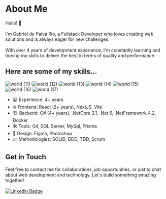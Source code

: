 # About Me
Hello! 👋 <br /> <br />
I'm Gabriel de Paiva Rio, a Fullstack Developer who loves creating web solutions and is always eager for new challenges. <br /> <br />
With over 4 years of development experience, I'm constantly learning and honing my skills to deliver the best in terms of quality and performance.

## Here are some of my skills...
  
![world (11)](https://github.com/GabrielRioo/gabrielrioo/assets/61875527/2a36bea7-6f88-4018-9829-be8ec63f4bf1)
![world (12)](https://github.com/GabrielRioo/gabrielrioo/assets/61875527/7b20a23b-c563-4cb9-bd45-9d8566a40438)
![world (13)](https://github.com/GabrielRioo/gabrielrioo/assets/61875527/d20d15e2-b751-4780-ae99-9edfd3fa7f80)
![world (14)](https://github.com/GabrielRioo/gabrielrioo/assets/61875527/709f6cdc-a591-4f32-80d4-f4aad27f1eb0)
![world (15)](https://github.com/GabrielRioo/gabrielrioo/assets/61875527/3d8063ec-a100-4c19-9fe6-2aac02a60132)
![world (16)](https://github.com/GabrielRioo/gabrielrioo/assets/61875527/2fcb2811-2581-4a9b-b807-64ae8accdb6e)
![world (17)](https://github.com/GabrielRioo/gabrielrioo/assets/61875527/49b964b4-9ede-4aa2-9ad2-a0e935176f71)
<br/>
- 💻 Experience: 4+ years
- 🌐 Frontend: React (2+ years), NextJS, Vite
- 🏗️ Backend: C# (4+ years), .NetCore 3.1, .Net 6, .NetFramework 4.2, Docker
- 🛠️ Tools: Git, SQL Server, MySql, Prisma
- 🎨 Design: Figma, Photoshop
- 📈 Methodologies: SOLID, DDD, TDD, Scrum

## Get in Touch

Feel free to contact me for collaborations, job opportunities, or just to chat about web development and technology. Let's build something amazing together!
 <br />  <br />
[![Linkedin Badge](https://img.shields.io/badge/-LinkedIn-blue?style=flat-square&logo=Linkedin&logoColor=white&link=https://www.linkedin.com/in/gabrielpaivario)](https://www.linkedin.com/in/gabrielpaivario)
<!--
<table id="myTable" align="center">
  <thead>
    <tr>
      <th>Studies</th>
      <th>Projects</th>
      <th>Hackathons</th>
    </tr>
  </thead>
  <tbody>
   <tr>
      <td><a href="https://github.com/GabrielRioo/RocketSeat_Ignite_Call"> RocketSeat - Ignite Call </a></td>
      <td><a href="https://github.com/GabrielRioo/Ficha_Academia"> Fichas Para Academia </a></td>
      <td><a href="https://github.com/GabrielRioo/MEGA-HACK"> Mega-Hack Shawee </a></td>
    </tr>
   <tr>
      <td><a href="https://github.com/GabrielRioo/Rocketseat_Ignite_Shop"> RocketSeat - Ignite Shop </a></td>
      <td><a href="https://github.com/GabrielRioo/Pokedex"> Pokedex </a></td>
      <td><a href="https://github.com/GabrielRioo/SantanderDataChallenge"> Santander Data Challange </a></td>
    </tr>
   <tr>
      <td><a href="https://github.com/GabrielRioo/Rocketseat_Ignite_DTMoney"> RocketSeat - Ignite DTMoney </a></td>
      <td><a href="https://github.com/GabrielRioo/TaskBuilder"> Task Builder </a></td>
    <td></td>
    </tr>
    <tr>
      <td><a href="https://github.com/GabrielRioo/RocketSeat_Ignite_Call"> RocketSeat - Ignite Call </a></td>
      <td><a href="https://github.com/GabrielRioo/Keylogger"> Keylogger </a></td>
      <td></td>
    </tr>
    <tr>
      <td><a href="https://github.com/GabrielRioo/Rocketseat_DesignSystem_Storybook"> RocketSeat - Ignite Design System </a></td>
      <td><a href="https://github.com/GabrielRioo/Site_Portifolio"> Site Portifólio </a></td>
     <td></td>
    </tr>
    <tr>
      <td><a href="https://github.com/GabrielRioo/Rocketseat_Ignite_Pomodoro"> RocketSeat - Ignite Pomodoro </a></td>
      <td><a href="https://github.com/GabrielRioo/JavaScript_Learning/tree/master/GuessWhatGame"> Game de Advinhação </a></td>
     <td></td>
    </tr>
    <tr>
      <td><a href="https://github.com/GabrielRioo/Rocketseat_Ignite_ReactTS"> RocketSeat - Ignite React TS </a></td>
      <td> <a href="https://github.com/GabrielRioo/ChatBot_wpp"> ChatBot Python- WhatsApp </a></td>
    <td></td>
    </tr>
    <tr>
      <td><a href="https://github.com/GabrielRioo/next-level-week-together"> RocketSeat - NLW Together </a></td>
      <td><a href="https://github.com/GabrielRioo/chatbot-javascript"> ChatBot JS- WhatsApp </a></td>
      <td></td>
    </tr>
    <tr>
      <td><a href="https://github.com/GabrielRioo/next-level-week-3-happy"> RocketSeat - NLW Happy </a></td>
      <td><a href="https://github.com/GabrielRioo/JavaScript_Learning/tree/master/calculadora"> Calculadora JS </a></td>
      <td></td>
    </tr>
  </tbody>
</table>
-->


<!--
<table border="2" bgcolor="red" id="myTable">
<tr>
<td>
<details>
  <summary>PROJECTS</summary>
  <a href="https://github.com/GabrielRioo/Keylogger"> Keylogger </a>
  <br>
  <a href="https://github.com/GabrielRioo/Site_Portifolio"> Site Portifólio </a>
  <br>
  <a href="https://github.com/GabrielRioo/JavaScript_Learning/tree/master/GuessWhatGame"> Game de Advinhação </a>
  <br>
  <a href="https://github.com/GabrielRioo/TaskBuilder"> Task Builder </a>
  <br>
  <a href="https://github.com/GabrielRioo/ChatBot_wpp"> ChatBot Python- WhatsApp </a>
  <br>
  <a href="https://github.com/GabrielRioo/chatbot-javascript"> ChatBot JS- WhatsApp </a>
  <br>
  <a href="https://github.com/GabrielRioo/Site_Arte_Luz"> Site e-commerce </a>
  <br>
  <a href="https://github.com/GabrielRioo/JavaScript_Learning/tree/master/calculadora"> Calculadora JS </a>
</details>

</td>
<td>

<details>
  <summary>STUDIES</summary>
  <a href="https://github.com/GabrielRioo/next-level-week-2-proffy"> RocketSeat - Next Level Week 2 - Proffy </a>
  <br>
  <a href="https://github.com/GabrielRioo/omnistack-7-instagram"> RocketSeat - Semana Omnistack 7 - Instagram </a>
  <br>
  <a href="https://github.com/GabrielRioo/next-level-week-ecoleta"> RocketSeat - Next Level Week - Ecoleta </a>
  <br>
  <a href="https://github.com/GabrielRioo/ImersaoReact"> Alura - Imerssão React </a>
  <br>
  <a href="https://github.com/GabrielRioo/ImersaoGameDev"> Alura - Imerssão GameDev </a>
  <br>
  <a href="https://github.com/GabrielRioo/ImersaoCSS"> ALura - Imerssão CSS </a>
  <br>
  <a href="https://github.com/GabrielRioo/Curso_em_Video/tree/master/Curso_Wordpress"> Curso em Video - Wordpress </a>
  <br>
  <a href="https://github.com/GabrielRioo/Curso_em_Video/tree/master/Curso_HTML"> Curso em Video - HTML </a>
  <br>
  <a href="https://github.com/GabrielRioo/Curso_em_Video/tree/master/Curso_Python"> Curso em Video - PYTHON </a>
  <br>
  <a href="https://github.com/GabrielRioo/Curso_em_Video/tree/master/Curso_SQL"> Curso em Video - SQL </a>
  <br>
  <a href="https://github.com/GabrielRioo/MaratonaJS"> Maratona JS - Emerson Broga </a>
  <br>
  <a href="https://github.com/GabrielRioo/Cursos_Diversos/tree/master/Programacao/C%23"> Programação C# </a>
  <br>
  <a href="https://github.com/GabrielRioo/web-application-mvc"> Web Application MVC </a>
  <br>
  <a href="https://github.com/GabrielRioo/web-application-razor"> Web Application Razor </a>
  <br>
  <a href="https://github.com/GabrielRioo/e-commerce"> e-commerce C# e JS </a>
  <br>
  <a href="https://github.com/GabrielRioo/Cursos_Diversos/tree/master/HTML_CSS_JavaScript"> Cursos de HTML/CSS/JS </a>
  <br>
  <a href="https://github.com/GabrielRioo/introduction-git"> Introdução ao Git </a>
</details>

</td>
<td>
<details>
  <summary>HACKATOHNS</summary>
  <a href="https://github.com/GabrielRioo/MEGA-HACK"> Mega-Hack Shawee </a>
  <br>
  <a href="https://github.com/GabrielRioo/SantanderDataChallenge"> Santander Data Challange </a>
</details>
</td>
</tr>
</table>





<!--
**GabrielRioo/gabrielrioo** is a ✨ _special_ ✨ repository because its `README.md` (this file) appears on your GitHub profile.

Here are some ideas to get you started:

- 🔭 I’m currently working on ...
- 🌱 I’m currently learning ...
- 👯 I’m looking to collaborate on ...
- 🤔 I’m looking for help with ...
- 💬 Ask me about ...
- 📫 How to reach me: ...
- 😄 Pronouns: ...
- ⚡ Fun fact: ...
-->
